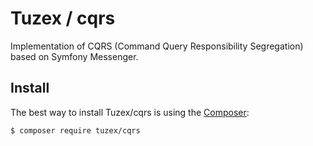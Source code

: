# Tuzex / cqrs

Implementation of CQRS (Command Query Responsibility Segregation) based on Symfony Messenger.

Install
------------

The best way to install Tuzex/cqrs is using the [Composer](http://getcomposer.org/):

```sh
$ composer require tuzex/cqrs
```
